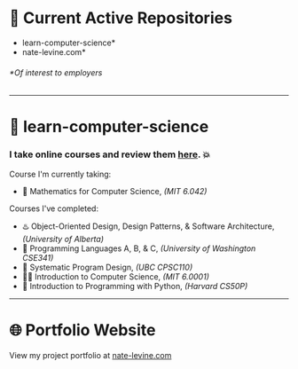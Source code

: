# 👋 Current Active Repositories
* learn-computer-science*
* nate-levine.com*
###### _*Of interest to employers_

---

# 🚀 learn-computer-science
### I take online courses and review them [here](https://github.com/nate-levine/learn-computer-science/blob/main/README.md). 💥

Course I'm currently taking:  
* 🧮 Mathematics for Computer Science, _(MIT 6.042)_
  
Courses I've completed:  
* ♨️ Object-Oriented Design, Design Patterns, & Software Architecture, _(University of Alberta)_
* 🧪 Programming Languages A, B, & C, _(University of Washington CSE341)_
* 📏 Systematic Program Design, _(UBC CPSC110)_
* 👨‍💻 Introduction to Computer Science, _(MIT 6.0001)_
* 🐍 Introduction to Programming with Python, _(Harvard CS50P)_

---

# 🌐 Portfolio Website
View my project portfolio at [nate-levine.com](https://www.nate-levine.com/)
